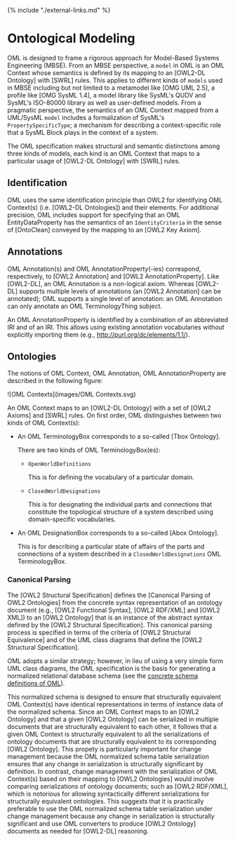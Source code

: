 {% include "./external-links.md" %}

# Ontological Modeling

OML is designed to frame a rigorous approach for Model-Based Systems Engineering (MBSE).
From an MBSE perspective, a `model` in OML is an OML Context whose semantics is defined by
its mapping to an [OWL2-DL Ontology] with [SWRL] rules. This applies to different kinds
of `models` used in MBSE including but not limited to a metamodel like [OMG UML 2.5], 
a profile like [OMG SysML 1.4], a model library like SysML's QUDV and SysML's ISO-80000 library 
as well as user-defined models. From a pragmatic perspective, the semantics of 
an OML Context mapped from a UML/SysML `model` includes a formalization of SysML's `PropertySpecificType`;
a mechanism for describing a context-specific role that a SysML Block plays in the context of a system. 

The OML specification makes structural and semantic distinctions among three kinds of models,
each kind is an OML Context that maps to a particular usage of [OWL2-DL Ontology] with [SWRL] rules.

## Identification

OML uses the same identification principle than OWL2 for identifying OML Context(s) (i.e. [OWL2-DL Ontologies])
and their elements. For additional precision, OML includes support for specifying that an OML EntityDataProperty
has the semantics of an `IdentityCriteria` in the sense of [OntoClean] conveyed by the mapping to an [OWL2 Key Axiom].

## Annotations

OML Annotation(s) and OML AnnotationProperty(-ies) correspond, respectively, to [OWL2 Annotation] and [OWL2 AnnotationProperty].
Like [OWL2-DL], an OML Annotation is a non-logical axiom. Whereas [OWL2-DL] supports multiple levels of annotations (an [OWL2 Annotation] can be annotated);
OML supports a single level of annotation: an OML Annotation can only annotate an OML TerminologyThing subject.

An OML AnnotationProperty is identified by a combination of an abbreviated IRI and of an IRI. This allows using existing annotation vocabularies without explicitly importing them
(e.g., http://purl.org/dc/elements/1.1/).

## Ontologies

The notions of OML Context, OML Annotation, OML AnnotationProperty are described in the following figure:

![OML Contexts](images/OML Contexts.svg)

An OML Context maps to an [OWL2-DL Ontology] with a set of [OWL2 Axioms] and [SWRL] rules.
On first order, OML distinguishes between two kinds of OML Context(s):

- An OML TerminologyBox corresponds to a so-called [Tbox Ontology].

  There are two kinds of OML TerminologyBox(es):
  - `OpenWorldDefinitions`
  
  	This is for defining the vocabulary of a particular domain.
  	
  - `ClosedWorldDesignations`
  
  	This is for designating the individual parts and connections that constitute the topological structure of a system
  	described using domain-specific vocabularies.

- An OML DesignationBox corresponds to a so-called [Abox Ontology].

	This is for describing a particular state of affairs of the parts and connections 
	of a system described in a `ClosedWorldDesignations` OML TerminologyBox.

### Canonical Parsing

The [OWL2 Structural Specification] defines the [Canonical Parsing of OWL2 Ontologies] 
from the concrete syntax representation of an ontology document 
(e.g., [OWL2 Functional Syntax], [OWL2 RDF/XML] and [OWL2 XML]) 
to an [OWL2 Ontology] that is an instance of the abstract syntax defined by the [OWL2 Structural Specification].
This canonical parsing process is specified in terms of the criteria 
of [OWL2 Structural Equivalence] and of the UML class diagrams that define the [OWL2 Structural Specification].

OML adopts a similar strategy; however, in lieu of using a very simple form UML class diagrams, 
the OML specification is the basis for generating a normalized relational database schema
(see the [concrete schema definitions of OML](GLOSSARY.md#oml-schema-concrete-glossary)). 

This normalized schema is designed to ensure that structurally equivalent OML Context(s) 
have identical representations in terms of instance data of the normalized schema.
Since an OML Context maps to an [OWL2 Ontology] and that a given [OWL2 Ontology] can be serialized
in multiple documents that are structurally equivalent to each other, it follows
that a given OML Context is structurally equivalent to all the serializations of ontology documents
that are structurally equivalent to its corresponding [OWL2 Ontology].
This propety is particularly important for change management because the OML normalized schema table
serialization ensures that any change in serialization is structurally significant by definition.
In contrast, change management with the serialization of OML Context(s) based on their mapping to [OWL2 Ontologies] 
would involve comparing serializations of ontology documents; such as [OWL2 RDF/XML], which is notorious for
allowing syntactically different serializations for structurally equivalent ontologies. 
This suggests that it is practically preferable to use the OML normalized schema table serialization
under change management because any change in serialization is structurally significant and use OML converters
to produce [OWL2 Ontology] documents as needed for [OWL2-DL] reasoning. 
